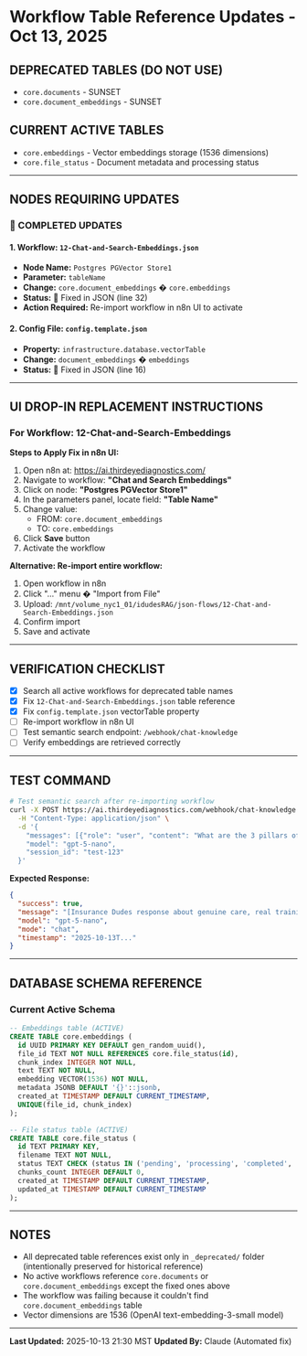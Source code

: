 # Workflow Table Reference Updates - Oct 13, 2025

## DEPRECATED TABLES (DO NOT USE)
- `core.documents` - SUNSET
- `core.document_embeddings` - SUNSET

## CURRENT ACTIVE TABLES
- `core.embeddings` - Vector embeddings storage (1536 dimensions)
- `core.file_status` - Document metadata and processing status

---

## NODES REQUIRING UPDATES

###  COMPLETED UPDATES

#### 1. **Workflow:** `12-Chat-and-Search-Embeddings.json`
   - **Node Name:** `Postgres PGVector Store1`
   - **Parameter:** `tableName`
   - **Change:** `core.document_embeddings` � `core.embeddings`
   - **Status:**  Fixed in JSON (line 32)
   - **Action Required:** Re-import workflow in n8n UI to activate

#### 2. **Config File:** `config.template.json`
   - **Property:** `infrastructure.database.vectorTable`
   - **Change:** `document_embeddings` � `embeddings`
   - **Status:**  Fixed in JSON (line 16)

---

## UI DROP-IN REPLACEMENT INSTRUCTIONS

### For Workflow: 12-Chat-and-Search-Embeddings

**Steps to Apply Fix in n8n UI:**

1. Open n8n at: https://ai.thirdeyediagnostics.com/
2. Navigate to workflow: **"Chat and Search Embeddings"**
3. Click on node: **"Postgres PGVector Store1"**
4. In the parameters panel, locate field: **"Table Name"**
5. Change value:
   - FROM: `core.document_embeddings`
   - TO: `core.embeddings`
6. Click **Save** button
7. Activate the workflow

**Alternative: Re-import entire workflow:**
1. Open workflow in n8n
2. Click "..." menu � "Import from File"
3. Upload: `/mnt/volume_nyc1_01/idudesRAG/json-flows/12-Chat-and-Search-Embeddings.json`
4. Confirm import
5. Save and activate

---

## VERIFICATION CHECKLIST

- [x] Search all active workflows for deprecated table names
- [x] Fix `12-Chat-and-Search-Embeddings.json` table reference
- [x] Fix `config.template.json` vectorTable property
- [ ] Re-import workflow in n8n UI
- [ ] Test semantic search endpoint: `/webhook/chat-knowledge`
- [ ] Verify embeddings are retrieved correctly

---

## TEST COMMAND

```bash
# Test semantic search after re-importing workflow
curl -X POST https://ai.thirdeyediagnostics.com/webhook/chat-knowledge \
  -H "Content-Type: application/json" \
  -d '{
    "messages": [{"role": "user", "content": "What are the 3 pillars of agent retention?"}],
    "model": "gpt-5-nano",
    "session_id": "test-123"
  }'
```

**Expected Response:**
```json
{
  "success": true,
  "message": "[Insurance Dudes response about genuine care, real training, and clear growth path]",
  "model": "gpt-5-nano",
  "mode": "chat",
  "timestamp": "2025-10-13T..."
}
```

---

## DATABASE SCHEMA REFERENCE

### Current Active Schema

```sql
-- Embeddings table (ACTIVE)
CREATE TABLE core.embeddings (
  id UUID PRIMARY KEY DEFAULT gen_random_uuid(),
  file_id TEXT NOT NULL REFERENCES core.file_status(id),
  chunk_index INTEGER NOT NULL,
  text TEXT NOT NULL,
  embedding VECTOR(1536) NOT NULL,
  metadata JSONB DEFAULT '{}'::jsonb,
  created_at TIMESTAMP DEFAULT CURRENT_TIMESTAMP,
  UNIQUE(file_id, chunk_index)
);

-- File status table (ACTIVE)
CREATE TABLE core.file_status (
  id TEXT PRIMARY KEY,
  filename TEXT NOT NULL,
  status TEXT CHECK (status IN ('pending', 'processing', 'completed', 'failed')),
  chunks_count INTEGER DEFAULT 0,
  created_at TIMESTAMP DEFAULT CURRENT_TIMESTAMP,
  updated_at TIMESTAMP DEFAULT CURRENT_TIMESTAMP
);
```

---

## NOTES

- All deprecated table references exist only in `_deprecated/` folder (intentionally preserved for historical reference)
- No active workflows reference `core.documents` or `core.document_embeddings` except the fixed ones above
- The workflow was failing because it couldn't find `core.document_embeddings` table
- Vector dimensions are 1536 (OpenAI text-embedding-3-small model)

---

**Last Updated:** 2025-10-13 21:30 MST
**Updated By:** Claude (Automated fix)







